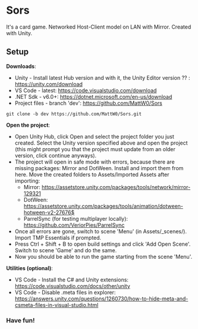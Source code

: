 # Sors

It's a card game. Networked Host-Client model on LAN with Mirror. Created with Unity.

## Setup

**Downloads**:
* Unity - Install latest Hub version and with it, the Unity Editor version ?? : https://unity.com/download
* VS Code - latest: https://code.visualstudio.com/download 
* .NET Sdk - v6.0+: https://dotnet.microsoft.com/en-us/download
* Project files - branch 'dev': https://github.com/MattW0/Sors
~~~
git clone -b dev https://github.com/MattW0/Sors.git
~~~

**Open the project**:
* Open Unity Hub, click Open and select the project folder you just created. Select the Unity version specified above and open the project (this might prompt you that the project must update from an older version, click continue anyways).
* The project will open in safe mode with errors, because there are missing packages: Mirror and DotWeen. Install and import them from here. Move the created folders to Assets/Imported Assets after importing:
    * Mirror: https://assetstore.unity.com/packages/tools/network/mirror-129321
    * DotWeen: https://assetstore.unity.com/packages/tools/animation/dotween-hotween-v2-27676$
    * ParrelSync (for testing multiplayer locally): https://github.com/VeriorPies/ParrelSync
* Once all errors are gone, switch to scene 'Menu' (in Assets/_scenes/). Import TMP Essentials if prompted.
* Press Ctrl + Shift + B to open build settings and click 'Add Open Scene'. Switch to scene 'Game' and do the same.
* Now you should be able to run the game starting from the scene 'Menu'.

**Utilities (optional)**:
* VS Code - Install the C# and Unity extensions: https://code.visualstudio.com/docs/other/unity
* VS Code - Disable .meta files in explorer: https://answers.unity.com/questions/1260730/how-to-hide-meta-and-csmeta-files-in-visual-studio.html


### Have fun!
